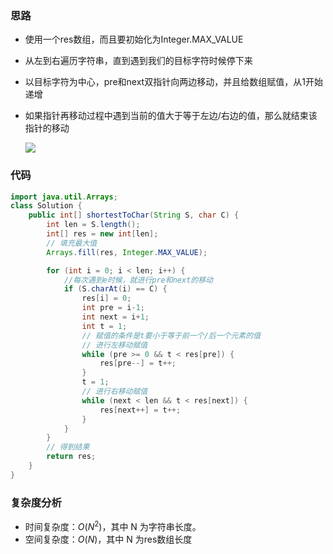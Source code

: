 ### 思路

-   使用一个res数组，而且要初始化为Integer.MAX_VALUE

-   从左到右遍历字符串，直到遇到我们的目标字符时候停下来

-   以目标字符为中心，pre和next双指针向两边移动，并且给数组赋值，从1开始递增

-   如果指针再移动过程中遇到当前的值大于等于左边/右边的值，那么就结束该指针的移动

    ![](https://img2020.cnblogs.com/blog/2067154/202011/2067154-20201102004404706-1773904769.png)

### 代码


```java
import java.util.Arrays;
class Solution {
    public int[] shortestToChar(String S, char C) {
        int len = S.length();
        int[] res = new int[len];
        // 填充最大值
        Arrays.fill(res, Integer.MAX_VALUE);

        for (int i = 0; i < len; i++) {
            //每次遇到e时候，就进行pre和next的移动
            if (S.charAt(i) == C) {
                res[i] = 0;
                int pre = i-1;
                int next = i+1;
                int t = 1;
                // 赋值的条件是t要小于等于前一个/后一个元素的值
                // 进行左移动赋值
                while (pre >= 0 && t < res[pre]) {
                    res[pre--] = t++;
                }
                t = 1;
                // 进行右移动赋值
                while (next < len && t < res[next]) {
                    res[next++] = t++;
                }
            }
        }
        // 得到结果
        return res;
    }
}
```

### **复杂度分析**

- 时间复杂度：$O(N^2)$，其中 N 为字符串长度。
- 空间复杂度：$O(N)$，其中 N 为res数组长度